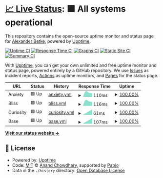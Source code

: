 # [📈 Live Status](https://status.zeitvertreib.vip): <!--live status--> **🟩 All systems operational**

This repository contains the open-source uptime monitor and status page for [Alexander Betke](alexinabox.de), powered by [Upptime](https://github.com/upptime/upptime).

[![Uptime CI](https://github.com/alexinabox/status/workflows/Uptime%20CI/badge.svg)](https://github.com/alexinabox/status/actions?query=workflow%3A%22Uptime+CI%22)
[![Response Time CI](https://github.com/alexinabox/status/workflows/Response%20Time%20CI/badge.svg)](https://github.com/alexinabox/status/actions?query=workflow%3A%22Response+Time+CI%22)
[![Graphs CI](https://github.com/alexinabox/status/workflows/Graphs%20CI/badge.svg)](https://github.com/alexinabox/status/actions?query=workflow%3A%22Graphs+CI%22)
[![Static Site CI](https://github.com/alexinabox/status/workflows/Static%20Site%20CI/badge.svg)](https://github.com/alexinabox/status/actions?query=workflow%3A%22Static+Site+CI%22)
[![Summary CI](https://github.com/alexinabox/status/workflows/Summary%20CI/badge.svg)](https://github.com/alexinabox/status/actions?query=workflow%3A%22Summary+CI%22)

With [Upptime](https://upptime.js.org), you can get your own unlimited and free uptime monitor and status page, powered entirely by a GitHub repository. We use [Issues](https://github.com/alexinabox/status/issues) as incident reports, [Actions](https://github.com/alexinabox/status/actions) as uptime monitors, and [Pages](https://status.zeitvertreib.vip) for the status page.

<!--start: status pages-->
<!-- This summary is generated by Upptime (https://github.com/upptime/upptime) -->
<!-- Do not edit this manually, your changes will be overwritten -->
<!-- prettier-ignore -->
| URL | Status | History | Response Time | Uptime |
| --- | ------ | ------- | ------------- | ------ |
| <img alt="" src="https://icons.duckduckgo.com/ip3/null.ico" height="13"> Anxiety | 🟩 Up | [anxiety.yml](https://github.com/AlexInABox/status/commits/HEAD/history/anxiety.yml) | <details><summary><img alt="Response time graph" src="./graphs/anxiety/response-time-week.png" height="20"> 110ms</summary><br><a href="https://status.zeitvertreib.vip/history/anxiety"><img alt="Response time 110" src="https://img.shields.io/endpoint?url=https%3A%2F%2Fraw.githubusercontent.com%2FAlexInABox%2Fstatus%2FHEAD%2Fapi%2Fanxiety%2Fresponse-time.json"></a><br><a href="https://status.zeitvertreib.vip/history/anxiety"><img alt="24-hour response time 96" src="https://img.shields.io/endpoint?url=https%3A%2F%2Fraw.githubusercontent.com%2FAlexInABox%2Fstatus%2FHEAD%2Fapi%2Fanxiety%2Fresponse-time-day.json"></a><br><a href="https://status.zeitvertreib.vip/history/anxiety"><img alt="7-day response time 110" src="https://img.shields.io/endpoint?url=https%3A%2F%2Fraw.githubusercontent.com%2FAlexInABox%2Fstatus%2FHEAD%2Fapi%2Fanxiety%2Fresponse-time-week.json"></a><br><a href="https://status.zeitvertreib.vip/history/anxiety"><img alt="30-day response time 110" src="https://img.shields.io/endpoint?url=https%3A%2F%2Fraw.githubusercontent.com%2FAlexInABox%2Fstatus%2FHEAD%2Fapi%2Fanxiety%2Fresponse-time-month.json"></a><br><a href="https://status.zeitvertreib.vip/history/anxiety"><img alt="1-year response time 110" src="https://img.shields.io/endpoint?url=https%3A%2F%2Fraw.githubusercontent.com%2FAlexInABox%2Fstatus%2FHEAD%2Fapi%2Fanxiety%2Fresponse-time-year.json"></a></details> | <details><summary><a href="https://status.zeitvertreib.vip/history/anxiety">100.00%</a></summary><a href="https://status.zeitvertreib.vip/history/anxiety"><img alt="All-time uptime 100.00%" src="https://img.shields.io/endpoint?url=https%3A%2F%2Fraw.githubusercontent.com%2FAlexInABox%2Fstatus%2FHEAD%2Fapi%2Fanxiety%2Fuptime.json"></a><br><a href="https://status.zeitvertreib.vip/history/anxiety"><img alt="24-hour uptime 100.00%" src="https://img.shields.io/endpoint?url=https%3A%2F%2Fraw.githubusercontent.com%2FAlexInABox%2Fstatus%2FHEAD%2Fapi%2Fanxiety%2Fuptime-day.json"></a><br><a href="https://status.zeitvertreib.vip/history/anxiety"><img alt="7-day uptime 100.00%" src="https://img.shields.io/endpoint?url=https%3A%2F%2Fraw.githubusercontent.com%2FAlexInABox%2Fstatus%2FHEAD%2Fapi%2Fanxiety%2Fuptime-week.json"></a><br><a href="https://status.zeitvertreib.vip/history/anxiety"><img alt="30-day uptime 100.00%" src="https://img.shields.io/endpoint?url=https%3A%2F%2Fraw.githubusercontent.com%2FAlexInABox%2Fstatus%2FHEAD%2Fapi%2Fanxiety%2Fuptime-month.json"></a><br><a href="https://status.zeitvertreib.vip/history/anxiety"><img alt="1-year uptime 100.00%" src="https://img.shields.io/endpoint?url=https%3A%2F%2Fraw.githubusercontent.com%2FAlexInABox%2Fstatus%2FHEAD%2Fapi%2Fanxiety%2Fuptime-year.json"></a></details>
| <img alt="" src="https://icons.duckduckgo.com/ip3/null.ico" height="13"> Bliss | 🟩 Up | [bliss.yml](https://github.com/AlexInABox/status/commits/HEAD/history/bliss.yml) | <details><summary><img alt="Response time graph" src="./graphs/bliss/response-time-week.png" height="20"> 116ms</summary><br><a href="https://status.zeitvertreib.vip/history/bliss"><img alt="Response time 116" src="https://img.shields.io/endpoint?url=https%3A%2F%2Fraw.githubusercontent.com%2FAlexInABox%2Fstatus%2FHEAD%2Fapi%2Fbliss%2Fresponse-time.json"></a><br><a href="https://status.zeitvertreib.vip/history/bliss"><img alt="24-hour response time 102" src="https://img.shields.io/endpoint?url=https%3A%2F%2Fraw.githubusercontent.com%2FAlexInABox%2Fstatus%2FHEAD%2Fapi%2Fbliss%2Fresponse-time-day.json"></a><br><a href="https://status.zeitvertreib.vip/history/bliss"><img alt="7-day response time 116" src="https://img.shields.io/endpoint?url=https%3A%2F%2Fraw.githubusercontent.com%2FAlexInABox%2Fstatus%2FHEAD%2Fapi%2Fbliss%2Fresponse-time-week.json"></a><br><a href="https://status.zeitvertreib.vip/history/bliss"><img alt="30-day response time 116" src="https://img.shields.io/endpoint?url=https%3A%2F%2Fraw.githubusercontent.com%2FAlexInABox%2Fstatus%2FHEAD%2Fapi%2Fbliss%2Fresponse-time-month.json"></a><br><a href="https://status.zeitvertreib.vip/history/bliss"><img alt="1-year response time 116" src="https://img.shields.io/endpoint?url=https%3A%2F%2Fraw.githubusercontent.com%2FAlexInABox%2Fstatus%2FHEAD%2Fapi%2Fbliss%2Fresponse-time-year.json"></a></details> | <details><summary><a href="https://status.zeitvertreib.vip/history/bliss">100.00%</a></summary><a href="https://status.zeitvertreib.vip/history/bliss"><img alt="All-time uptime 100.00%" src="https://img.shields.io/endpoint?url=https%3A%2F%2Fraw.githubusercontent.com%2FAlexInABox%2Fstatus%2FHEAD%2Fapi%2Fbliss%2Fuptime.json"></a><br><a href="https://status.zeitvertreib.vip/history/bliss"><img alt="24-hour uptime 100.00%" src="https://img.shields.io/endpoint?url=https%3A%2F%2Fraw.githubusercontent.com%2FAlexInABox%2Fstatus%2FHEAD%2Fapi%2Fbliss%2Fuptime-day.json"></a><br><a href="https://status.zeitvertreib.vip/history/bliss"><img alt="7-day uptime 100.00%" src="https://img.shields.io/endpoint?url=https%3A%2F%2Fraw.githubusercontent.com%2FAlexInABox%2Fstatus%2FHEAD%2Fapi%2Fbliss%2Fuptime-week.json"></a><br><a href="https://status.zeitvertreib.vip/history/bliss"><img alt="30-day uptime 100.00%" src="https://img.shields.io/endpoint?url=https%3A%2F%2Fraw.githubusercontent.com%2FAlexInABox%2Fstatus%2FHEAD%2Fapi%2Fbliss%2Fuptime-month.json"></a><br><a href="https://status.zeitvertreib.vip/history/bliss"><img alt="1-year uptime 100.00%" src="https://img.shields.io/endpoint?url=https%3A%2F%2Fraw.githubusercontent.com%2FAlexInABox%2Fstatus%2FHEAD%2Fapi%2Fbliss%2Fuptime-year.json"></a></details>
| <img alt="" src="https://icons.duckduckgo.com/ip3/null.ico" height="13"> Curiosity | 🟩 Up | [curiosity.yml](https://github.com/AlexInABox/status/commits/HEAD/history/curiosity.yml) | <details><summary><img alt="Response time graph" src="./graphs/curiosity/response-time-week.png" height="20"> 61ms</summary><br><a href="https://status.zeitvertreib.vip/history/curiosity"><img alt="Response time 61" src="https://img.shields.io/endpoint?url=https%3A%2F%2Fraw.githubusercontent.com%2FAlexInABox%2Fstatus%2FHEAD%2Fapi%2Fcuriosity%2Fresponse-time.json"></a><br><a href="https://status.zeitvertreib.vip/history/curiosity"><img alt="24-hour response time 61" src="https://img.shields.io/endpoint?url=https%3A%2F%2Fraw.githubusercontent.com%2FAlexInABox%2Fstatus%2FHEAD%2Fapi%2Fcuriosity%2Fresponse-time-day.json"></a><br><a href="https://status.zeitvertreib.vip/history/curiosity"><img alt="7-day response time 61" src="https://img.shields.io/endpoint?url=https%3A%2F%2Fraw.githubusercontent.com%2FAlexInABox%2Fstatus%2FHEAD%2Fapi%2Fcuriosity%2Fresponse-time-week.json"></a><br><a href="https://status.zeitvertreib.vip/history/curiosity"><img alt="30-day response time 61" src="https://img.shields.io/endpoint?url=https%3A%2F%2Fraw.githubusercontent.com%2FAlexInABox%2Fstatus%2FHEAD%2Fapi%2Fcuriosity%2Fresponse-time-month.json"></a><br><a href="https://status.zeitvertreib.vip/history/curiosity"><img alt="1-year response time 61" src="https://img.shields.io/endpoint?url=https%3A%2F%2Fraw.githubusercontent.com%2FAlexInABox%2Fstatus%2FHEAD%2Fapi%2Fcuriosity%2Fresponse-time-year.json"></a></details> | <details><summary><a href="https://status.zeitvertreib.vip/history/curiosity">100.00%</a></summary><a href="https://status.zeitvertreib.vip/history/curiosity"><img alt="All-time uptime 100.00%" src="https://img.shields.io/endpoint?url=https%3A%2F%2Fraw.githubusercontent.com%2FAlexInABox%2Fstatus%2FHEAD%2Fapi%2Fcuriosity%2Fuptime.json"></a><br><a href="https://status.zeitvertreib.vip/history/curiosity"><img alt="24-hour uptime 100.00%" src="https://img.shields.io/endpoint?url=https%3A%2F%2Fraw.githubusercontent.com%2FAlexInABox%2Fstatus%2FHEAD%2Fapi%2Fcuriosity%2Fuptime-day.json"></a><br><a href="https://status.zeitvertreib.vip/history/curiosity"><img alt="7-day uptime 100.00%" src="https://img.shields.io/endpoint?url=https%3A%2F%2Fraw.githubusercontent.com%2FAlexInABox%2Fstatus%2FHEAD%2Fapi%2Fcuriosity%2Fuptime-week.json"></a><br><a href="https://status.zeitvertreib.vip/history/curiosity"><img alt="30-day uptime 100.00%" src="https://img.shields.io/endpoint?url=https%3A%2F%2Fraw.githubusercontent.com%2FAlexInABox%2Fstatus%2FHEAD%2Fapi%2Fcuriosity%2Fuptime-month.json"></a><br><a href="https://status.zeitvertreib.vip/history/curiosity"><img alt="1-year uptime 100.00%" src="https://img.shields.io/endpoint?url=https%3A%2F%2Fraw.githubusercontent.com%2FAlexInABox%2Fstatus%2FHEAD%2Fapi%2Fcuriosity%2Fuptime-year.json"></a></details>
| <img alt="" src="https://icons.duckduckgo.com/ip3/null.ico" height="13"> Base | 🟩 Up | [base.yml](https://github.com/AlexInABox/status/commits/HEAD/history/base.yml) | <details><summary><img alt="Response time graph" src="./graphs/base/response-time-week.png" height="20"> 107ms</summary><br><a href="https://status.zeitvertreib.vip/history/base"><img alt="Response time 107" src="https://img.shields.io/endpoint?url=https%3A%2F%2Fraw.githubusercontent.com%2FAlexInABox%2Fstatus%2FHEAD%2Fapi%2Fbase%2Fresponse-time.json"></a><br><a href="https://status.zeitvertreib.vip/history/base"><img alt="24-hour response time 107" src="https://img.shields.io/endpoint?url=https%3A%2F%2Fraw.githubusercontent.com%2FAlexInABox%2Fstatus%2FHEAD%2Fapi%2Fbase%2Fresponse-time-day.json"></a><br><a href="https://status.zeitvertreib.vip/history/base"><img alt="7-day response time 107" src="https://img.shields.io/endpoint?url=https%3A%2F%2Fraw.githubusercontent.com%2FAlexInABox%2Fstatus%2FHEAD%2Fapi%2Fbase%2Fresponse-time-week.json"></a><br><a href="https://status.zeitvertreib.vip/history/base"><img alt="30-day response time 107" src="https://img.shields.io/endpoint?url=https%3A%2F%2Fraw.githubusercontent.com%2FAlexInABox%2Fstatus%2FHEAD%2Fapi%2Fbase%2Fresponse-time-month.json"></a><br><a href="https://status.zeitvertreib.vip/history/base"><img alt="1-year response time 107" src="https://img.shields.io/endpoint?url=https%3A%2F%2Fraw.githubusercontent.com%2FAlexInABox%2Fstatus%2FHEAD%2Fapi%2Fbase%2Fresponse-time-year.json"></a></details> | <details><summary><a href="https://status.zeitvertreib.vip/history/base">100.00%</a></summary><a href="https://status.zeitvertreib.vip/history/base"><img alt="All-time uptime 100.00%" src="https://img.shields.io/endpoint?url=https%3A%2F%2Fraw.githubusercontent.com%2FAlexInABox%2Fstatus%2FHEAD%2Fapi%2Fbase%2Fuptime.json"></a><br><a href="https://status.zeitvertreib.vip/history/base"><img alt="24-hour uptime 100.00%" src="https://img.shields.io/endpoint?url=https%3A%2F%2Fraw.githubusercontent.com%2FAlexInABox%2Fstatus%2FHEAD%2Fapi%2Fbase%2Fuptime-day.json"></a><br><a href="https://status.zeitvertreib.vip/history/base"><img alt="7-day uptime 100.00%" src="https://img.shields.io/endpoint?url=https%3A%2F%2Fraw.githubusercontent.com%2FAlexInABox%2Fstatus%2FHEAD%2Fapi%2Fbase%2Fuptime-week.json"></a><br><a href="https://status.zeitvertreib.vip/history/base"><img alt="30-day uptime 100.00%" src="https://img.shields.io/endpoint?url=https%3A%2F%2Fraw.githubusercontent.com%2FAlexInABox%2Fstatus%2FHEAD%2Fapi%2Fbase%2Fuptime-month.json"></a><br><a href="https://status.zeitvertreib.vip/history/base"><img alt="1-year uptime 100.00%" src="https://img.shields.io/endpoint?url=https%3A%2F%2Fraw.githubusercontent.com%2FAlexInABox%2Fstatus%2FHEAD%2Fapi%2Fbase%2Fuptime-year.json"></a></details>

<!--end: status pages-->

[**Visit our status website →**](https://status.zeitvertreib.vip)

## 📄 License

- Powered by: [Upptime](https://github.com/upptime/upptime)
- Code: [MIT](./LICENSE) © [Anand Chowdhary](https://anandchowdhary.com), supported by [Pabio](https://pabio.com)
- Data in the `./history` directory: [Open Database License](https://opendatacommons.org/licenses/odbl/1-0/)
